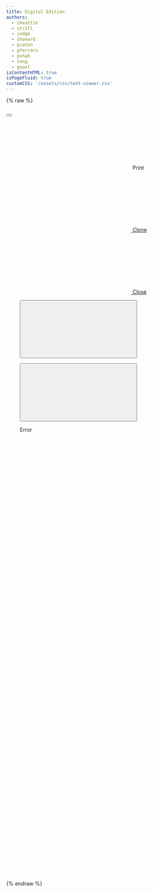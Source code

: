 ```yaml
---
title: Digital Edition
authors:
  - cbeattie
  - strill
  - jedge
  - showard
  - pcaton
  - gferraro
  - pshah
  - tong
  - gnoel
isContentHTML: true
isPageFluid: true
customCSS: '/assets/css/text-viewer.css'
---
```


{% raw %}

<div id="text-viewer" class="text-viewer columns">

  <div id="image-modal" :class="{'modal': true, 'is-active': !!image.title}">
    <div class="modal-background" @click="onClickCloseImageModal"></div>
    <div class="modal-card">
      <header class="modal-card-head">
        <p class="modal-card-title" v-html="image.title"></p>
        <button class="delete" aria-label="close" @click="onClickCloseImageModal"></button>
      </header>
      <section class="modal-card-body">
        <div id="image-viewer" style="width: 100%; height: 50vh">
        </div>
      </section>
      <footer class="modal-card-foot" v-html="image.description">
      </footer>
    </div>
  </div>

  <nav v-for="(panel, panelIdx) in panels" class="panel column">
    <div class="panel-heading field is-grouped is-grouped-multiline">
      <div class="field is-grouped pull-right btn-icons">
        <p class="control" v-if="!hidePrintLink">
          <a class="button is-hidden-mobile" :href="getPrintURL(panelIdx)" title="Print">
            <svg class="icon is-small"><use href="/assets/img/icons.svg#print" /></svg>
            <span class="btn-label">Print</span>
          </a>
        </p>
        <p class="control">
          <a v-if="canClonePanel" class="button is-hidden-mobile" href="#" @click.stop.prevent="clonePanel(panelIdx)" title="Clone">
            <svg class="icon is-small"><use href="/assets/img/icons.svg#clone" /></svg>
            <span class="btn-label">Clone</span>
          </a>
        </p>
        <p class="control">
          <a v-if="panels.length > 1" class="button" href="#" @click.stop.prevent="closePanel(panelIdx)" title="Close">
            <svg class="icon is-small"><use href="/assets/img/icons.svg#close" /></svg>
            <span class="btn-label">Close</span>
          </a>
        </p>
      </div>      
      <!-- <div class="field is-grouped is-grouped-multiline"> -->
        <panel-control :panel-idx="panelIdx" control-key="document" hide-label="1"></panel-control>
        <panel-control :panel-idx="panelIdx" control-key="view" hide-label="1"></panel-control>
        <span class="field has-addons">
          <p class="control">
            <button class="button btn-icons" @click="incrementLocus(panel, -1)" title="Previous page">
              <svg class="icon is-small"><use href="/assets/img/icons.svg#angle-left" /></svg>
              <!-- <span>Prev</span> -->
            </button>
          </p>
          <panel-control :panel-idx="panelIdx" control-key="locus" hide-label="1"></panel-control>
          <p class="control">
            <button class="button btn-icons" @click="incrementLocus(panel, 1)" title="Next page">
              <!-- <span>Next</span> -->
              <svg class="icon is-small"><use href="/assets/img/icons.svg#angle-right" /></svg>
            </button>
          </p>
        </span>
      <!-- </div> -->
    </div>
    <div v-if="true" class="panel-block panel-controls">
      <panel-control :panel-idx="panelIdx" control-key="source"></panel-control>
      <panel-control :panel-idx="panelIdx" control-key="collection"></panel-control>
    </div>
    <div class="panel-block panel-chunk">
      <div v-if="panel.error" class="message is-danger">
        <div class="message-header">Error</div>
        <div class="message-body" v-html="panel.error"></div>
      </div>
      <div :class="'content '+getContentClasses(panel)" v-html="panel.responses.document">
      </div>
    </div>
  </nav>
</div>
{% endraw %}

<script src="/assets/node_modules/vue/dist/vue.global.js"></script>
<script src="/assets/node_modules/kdl-dts-client/index.js?ts={{ "now" | date: "%s" }}"></script>
<script src="/assets/js/text-viewer.js?ts={{ "now" | date: "%s" }}"></script>

<script src="https://cdnjs.cloudflare.com/ajax/libs/openseadragon/4.0.0/openseadragon.min.js"></script>
